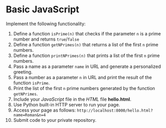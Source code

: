 # Basic JavaScript

Implement the following functionality:

1. Define a function `isPrime(n)` that checks if the parameter `n` is a prime number and returns `true`/`false`
1. Define a function `getNPrimes(n)` that returns a list of the first `n` prime numbers.
1. Define a function `printNPrimes(n)` that prints a list of the first `n` prime numbers.
1. Pass a name as a parameter `name` in URL and generate a personalized greeting.
1. Pass a number as a parameter `n` in URL and print the result of the function `isPrime`.
1. Print the list of the first `n` prime numbers generated by the function `getNPrimes`.
1. Include your *JavaScript* file in the *HTML* file **hello.html**.
1. Use Python built-in HTTP server to run your page.
1. Access your page as follows: `http://localhost:8000/hello.html?name=Roman&n=4`
1. Submit code to your private repository.
